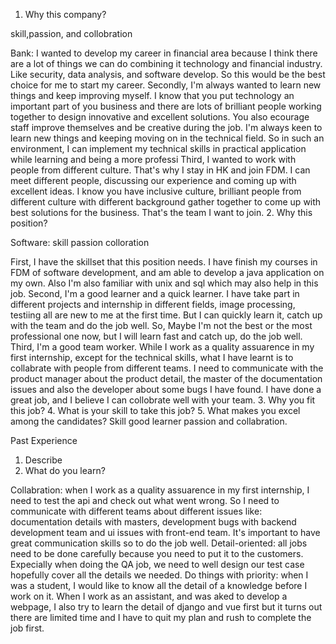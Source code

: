 1. Why this company?

skill,passion, and collobration 

Bank: I wanted to develop my career in financial area because I think there are a lot of things we can do combining it technology and financial industry. Like security, data analysis, and software develop. So this would be the best choice for me to start my career. 
Secondly, I'm always wanted to learn new things and keep improving myself. I know that you put technology an important part of you business and there are lots of brilliant people working together to design innovative and excellent solutions. You also ecourage staff improve themselves and be creative during the job. I'm always keen to learn new things and keeping moving on in the technical field. So in such an environment, I can implement my technical skills in practical application while learning and being a more professi
Third, I wanted to work with people from different culture. That's why I stay in HK and join FDM. I can meet different people, discussing our experience and coming up with excellent ideas. I know you have inclusive culture, brilliant people from different culture with different background gather together to come up with best solutions for the business. That's the team I want to join.
2. Why this position?

Software: skill passion colloration

First, I have the skillset that this position needs. I have finish my courses in FDM of software development, and am able to develop a java application on my own. Also I'm also familiar with
unix and sql which may also help in this job.
Second, I'm a good learner and a quick learner. I have take part in different projects and internship in different fields, image processing, testiing all are new to me at the first time. But I can quickly learn it, catch up with the team and do the job well. So, Maybe I'm not the best or the most professional one now, but I will learn fast and catch up, do the job well.
Third, I'm a good team worker. While I work as a quality assuarence in my first internship, except for the technical skills, what I have learnt is to collabrate with people from different teams. I need to communicate with the product manager about the product detail, the master of the documentation issues and also the developer about some bugs I have found. I have done a great job, and I believe I can collobrate well with your team.
3. Why you fit this job?
4. What is your skill to take this job?
5. What makes you excel among the candidates?
Skill good learner passion and collabration.


Past Experience
1. Describe
2. What do you learn?

Collabration: when I work as a quality assuarence in my first internship, I need to test the api and check out what went wrong. So I need to communicate with different teams about different issues like: documentation details with masters, development bugs with backend development team and ui issues with front-end team. It's important to have great communication skills so to do the job well.
Detail-oriented: all jobs need to be done carefully because you need to put it to the customers. Expecially when doing the QA job, we need to well design our test case hopefully cover all the details we needed.
Do things with priority: when I was a student, I would like to know all the detail of a knowledge before I work on it. When I work as an assistant, and was aked to develop a webpage, I also try to learn the detail of django and vue first but it turns out there are limited time and I have to quit my plan and rush to complete the job first. 



